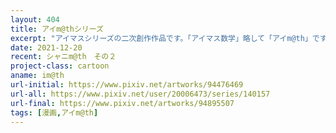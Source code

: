 ```yaml
---
layout: 404
title: アイm@thシリーズ
excerpt: "アイマスシリーズの二次創作作品です。「アイマス数学」略して「アイm@th」です。"
date: 2021-12-20
recent: シャニm@th　その２
project-class: cartoon
aname: im@th
url-initial: https://www.pixiv.net/artworks/94476469
url-all: https://www.pixiv.net/user/20006473/series/140157
url-final: https://www.pixiv.net/artworks/94895507
tags: [漫画,アイm@th]
---
```


